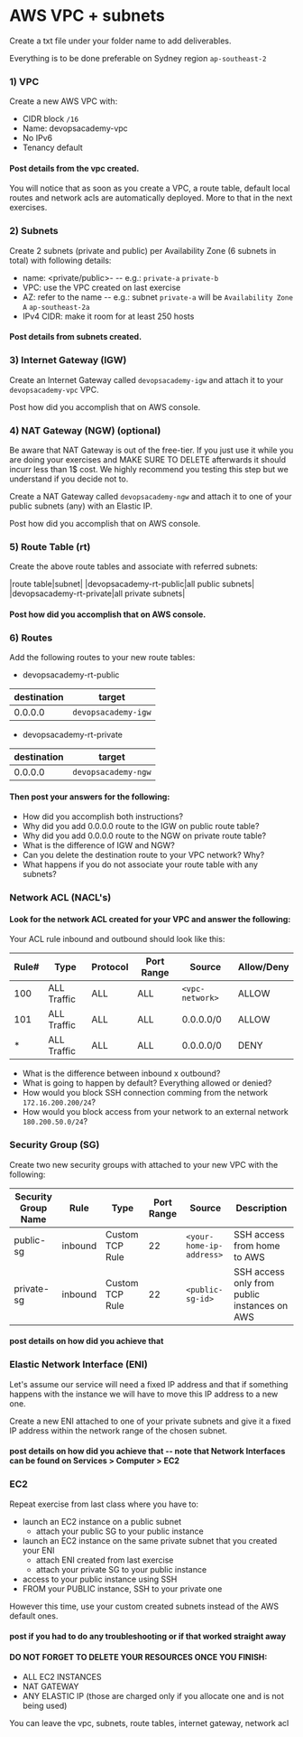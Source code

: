 # AWS VPC + subnets

Create a txt file under your folder name to add deliverables.

Everything is to be done preferable on Sydney region `ap-southeast-2`

### 1) VPC

Create a new AWS VPC with:

- CIDR block `/16`
- Name: devopsacademy-vpc
- No IPv6
- Tenancy default

#### Post details from the vpc created.

You will notice that as soon as you create a VPC, a route table, default local routes and network acls are automatically deployed. More to that in the next exercises.


### 2) Subnets

Create 2 subnets (private and public) per Availability Zone (6 subnets in total) with following details:

- name: <private/public>-<az-identifier> -- e.g.: `private-a` `private-b` 
- VPC: use the VPC created on last exercise
- AZ: refer to the name -- e.g.: subnet `private-a` will be `Availability Zone A` `ap-southeast-2a`
- IPv4 CIDR: make it room for at least 250 hosts

#### Post details from subnets created.


### 3) Internet Gateway (IGW)

Create an Internet Gateway called `devopsacademy-igw` and attach it to your `devopsacademy-vpc` VPC.

Post how did you accomplish that on AWS console.

### 4) NAT Gateway (NGW) (optional)

Be aware that NAT Gateway is out of the free-tier. If you just use it while you are doing your exercises and MAKE SURE TO DELETE afterwards it should incurr less than 1$ cost. We highly recommend you testing this step but we understand if you decide not to.

Create a NAT Gateway called `devopsacademy-ngw` and attach it to one of your public subnets (any) with an Elastic IP. 

Post how did you accomplish that on AWS console.


### 5) Route Table (rt)

Create the above route tables and associate with referred subnets:

|route table|subnet|
|devopsacademy-rt-public|all public subnets|
|devopsacademy-rt-private|all private subnets|

#### Post how did you accomplish that on AWS console.


### 6) Routes

Add the following routes to your new route tables:

- devopsacademy-rt-public

|destination|target|
|-|-|
|0.0.0.0|`devopsacademy-igw`|

- devopsacademy-rt-private

|destination|target|
|-|-|
|0.0.0.0|`devopsacademy-ngw`|

#### Then post your answers for the following:

- How did you accomplish both instructions?
- Why did you add 0.0.0.0 route to the IGW on public route table?
- Why did you add 0.0.0.0 route to the NGW on private route table?
- What is the difference of IGW and NGW?
- Can you delete the destination route to your VPC network? Why?
- What happens if you do not associate your route table with any subnets?

### Network ACL (NACL's)

#### Look for the network ACL created for your VPC and answer the following:

Your ACL rule inbound and outbound should look like this:

|Rule#|Type|Protocol|Port Range|Source|Allow/Deny|
|-|-|-|-|-|-|
|100|ALL Traffic|ALL|ALL|`<vpc-network>`|ALLOW|
|101|ALL Traffic|ALL|ALL|0.0.0.0/0|ALLOW|
|*|ALL Traffic|ALL|ALL|0.0.0.0/0|DENY

- What is the difference between inbound x outbound?
- What is going to happen by default? Everything allowed or denied?
- How would you block SSH connection comming from the network `172.16.200.200/24`?
- How would you block access from your network to an external network `180.200.50.0/24`?

### Security Group (SG)

Create two new security groups with attached to your new VPC with the following:

|Security Group Name|Rule|Type|Port Range|Source|Description
|-|-|-|-|-|-|
|public-sg|inbound|Custom TCP Rule|22|`<your-home-ip-address>`|SSH access from home to AWS|
|private-sg|inbound|Custom TCP Rule|22|`<public-sg-id>`|SSH access only from public instances on AWS|

#### post details on how did you achieve that

### Elastic Network Interface (ENI)

Let's assume our service will need a fixed IP address and that if something happens with the instance we will have to move this IP address to a new one.

Create a new ENI attached to one of your private subnets and give it a fixed IP address within the network range of the chosen subnet.

#### post details on how did you achieve that -- note that Network Interfaces can be found on Services > Computer > EC2

### EC2

Repeat exercise from last class where you have to:

- launch an EC2 instance on a public subnet
  - attach your public SG to your public instance
- launch an EC2 instance on the same private subnet that you created your ENI
  - attach ENI created from last exercise
  - attach your private SG to your public instance
- access to your public instance using SSH
- FROM your PUBLIC instance, SSH to your private one

However this time, use your custom created subnets instead of the AWS default ones.

#### post if you had to do any troubleshooting or if that worked straight away


#### DO NOT FORGET TO DELETE YOUR RESOURCES ONCE YOU FINISH:

- ALL EC2 INSTANCES
- NAT GATEWAY
- ANY ELASTIC IP (those are charged only if you allocate one and is not being used)

You can leave the vpc, subnets, route tables, internet gateway, network acl



